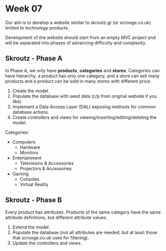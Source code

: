 # Week 07

Our aim is to develop a website similar to skroutz.gr (or scrooge.co.uk) limited to *technology* products.

Development of the website should start from an empty MVC project and will be separated into phases of advancing difficulty and complexity.

## Skroutz - Phase A
In Phase A, we only have **products**, **categories** and **stores**. Categories can have hierarchy, a product has only one category, and a store can sell many products and a product can be sold in many stores with different price.  
1. Create the model.  
2. Populate the database with seed data (c/p from original website if you like).  
3. Implement a Data Access Layer (DAL) exposing methods for common database actions.  
3. Create controllers and views for viewing/inserting/editing/deleting the model.  

Categories:
* Computers  
  * Hardware
  * Monitors
* Entertainment
  * Televisions & Accessories
  * Projectors & Accessories
* Gaming
  * Consoles
  * Virtual Reality

## Skroutz - Phase B
Every product has attributes. Products of the same category have the same attribute definitions, but different attribute values.
1. Extend the model.  
2. Populate the database (not all attributes are needed, but at least those that scrooge.co.uk uses for filtering).  
3. Update the controllers and views.  
